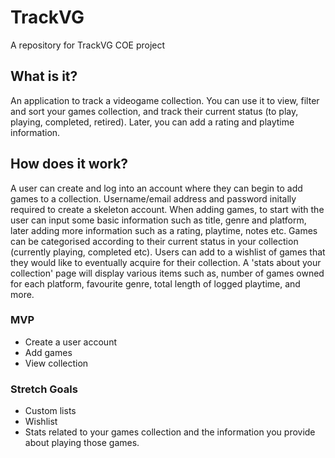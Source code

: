 # TrackVG
A repository for TrackVG COE project

## What is it?
An application to track a videogame collection. You can use it to view, filter and sort your games collection, and track their current status (to play, playing, completed, retired). Later, you can add a rating and playtime information.

## How does it work?
A user can create and log into an account where they can begin to add games to a collection. Username/email address and password initally required to create a skeleton account.
When adding games, to start with the user can input some basic information such as title, genre and platform, later adding more information such as a rating, playtime, notes etc. Games can be categorised according to their current status in your collection (currently playing, completed etc). Users can add to a wishlist of games that they would like to eventually acquire for their collection. A 'stats about your collection' page will display various items such as, number of games owned for each platform, favourite genre, total length of logged playtime, and more.

### MVP
- Create a user account
- Add games
- View collection

### Stretch Goals
- Custom lists
- Wishlist
- Stats related to your games collection and the information you provide about playing those games.
